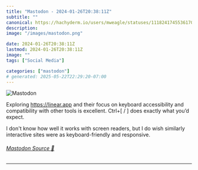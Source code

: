 ```yaml
---
title: "Mastodon - 2024-01-26T20:38:11Z"
subtitle: ""
canonical: https://hachyderm.io/users/mweagle/statuses/111824174553617084
description:
image: "/images/mastodon.png"

date: 2024-01-26T20:38:11Z
lastmod: 2024-01-26T20:38:11Z
image: ""
tags: ["Social Media"]

categories: ["mastodon"]
# generated: 2025-05-22T22:29:20-07:00
---
```

![Mastodon](/images/mastodon.png)

<p>Exploring <a href="https://linear.app" target="_blank" rel="nofollow noopener noreferrer" translate="no"><span class="invisible">https://</span><span class="">linear.app</span><span class="invisible"></span></a> and their focus on keyboard accessibility and compatibility with other tools is excellent. Ctrl+[ / ] does exactly what you’d expect. </p><p>I don&#39;t know how well it works with screen readers, but I do wish similarly interactive sites were as keyboard-friendly and responsive.</p>


###### [Mastodon Source 🐘](https://hachyderm.io/@mweagle/111824174553617084)

___
